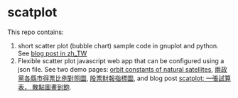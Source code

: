 # scatplot

This repo contains:
1. short scatter plot (bubble chart) sample code in gnuplot and python.
   See [blog post in zh\_TW](https://newtoypia.blogspot.com/2018/09/scatter-plot-bubble-chart.html)
2. Flexible scatter plot javascript web app that can be configured using a json file.
   See two demo pages: [orbit constants of natural satellites](https://ckhung.github.io/scatplot/), [兩政黨各縣市得票比例對照圖](https://ckhung.github.io/scatplot/?c=elec20/leg_at_large.json), [股票財報指標圖](https://ckhung.github.io/scatplot/?c=stock/greg.json), and blog post [scatplot: 一張試算表， 散點圖畫到飽](https://newtoypia.blogspot.com/2020/02/scatplot.html).
